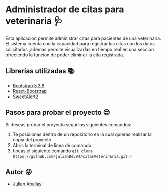 # Administrador de citas para veterinaria 🩺

Esta aplicacion permite administrar citas para pacientes de una veterinaria. El sistema cuenta con la capacidad para registrar las citas con los datos solicitados ,ademas permite visualizarlas en tiempo real en una seccion ofreciendo la funcion de poder eliminar la cita registrada.

## Librerias utilizadas 📚

- [Bootstrap 5.3.8](https://getbootstrap.com)
- [React-Bootstrap](https://react-bootstrap.github.io)
- [SweetAlert2](https://sweetalert2.github.io)

## Pasos para probar el proyecto 😎

Si deseas probar el proyecto segui los siguientes comandos:

1. Te posicionas dentro de un repositorio en la cual quieras realizar la copia del proyecto
2. Abris la terminal de linea de comando
3. tipeas el siguiente comando `git clone https://github.com/julianDev94/citasVeterinaria.git` ✅


## Autor 😜

- Julian Aballay


